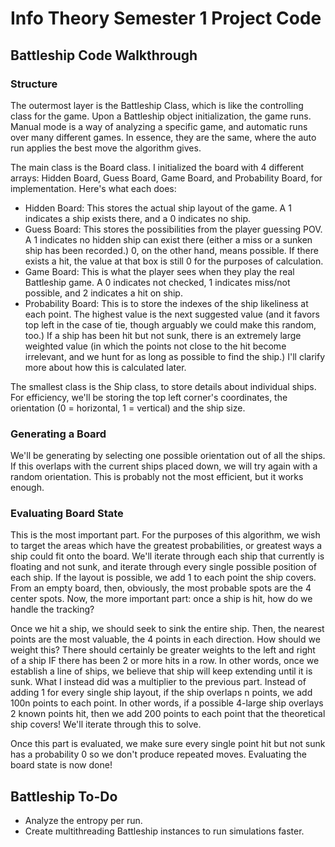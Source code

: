 # Info Theory Semester 1 Project Code

## Battleship Code Walkthrough

### Structure

The outermost layer is the Battleship Class, which is like the controlling class for the game. Upon a Battleship object initialization, the game runs. Manual mode is a way of analyzing a specific game, and automatic runs over many different games. In essence, they are the same, where the auto run applies the best move the algorithm gives. 

The main class is the Board class. I initialized the board with 4 different arrays: Hidden Board, Guess Board, Game Board, and Probability Board, for implementation. Here's what each does:

- Hidden Board: This stores the actual ship layout of the game. A 1 indicates a ship exists there, and a 0 indicates no ship.
- Guess Board: This stores the possibilities from the player guessing POV. A 1 indicates no hidden ship can exist there (either a miss or a sunken ship has been recorded.) 0, on the other hand, means possible. If there exists a hit, the value at that box is still 0 for the purposes of calculation.
- Game Board: This is what the player sees when they play the real Battleship game. A 0 indicates not checked, 1 indicates miss/not possible, and 2 indicates a hit on ship.
- Probability Board: This is to store the indexes of the ship likeliness at each point. The highest value is the next suggested value (and it favors top left in the case of tie, though arguably we could make this random, too.) If a ship has been hit but not sunk, there is an extremely large weighted value (in which the points not close to the hit become irrelevant, and we hunt for as long as possible to find the ship.) I'll clarify more about how this is calculated later.

The smallest class is the Ship class, to store details about individual ships. For efficiency, we'll be storing the top left corner's coordinates, the orientation (0 = horizontal, 1 = vertical) and the ship size. 

### Generating a Board

We'll be generating by selecting one possible orientation out of all the ships. If this overlaps with the current ships placed down, we will try again with a random orientation. This is probably not the most efficient, but it works enough.

### Evaluating Board State

This is the most important part. For the purposes of this algorithm, we wish to target the areas which have the greatest probabilities, or greatest ways a ship could fit onto the board. We'll iterate through each ship that currently is floating and not sunk, and iterate through every single possible position of each ship. If the layout is possible, we add 1 to each point the ship covers. From an empty board, then, obviously, the most probable spots are the 4 center spots. Now, the more important part: once a ship is hit, how do we handle the tracking?

Once we hit a ship, we should seek to sink the entire ship. Then, the nearest points are the most valuable, the 4 points in each direction. How should we weight this? There should certainly be greater weights to the left and right of a ship IF there has been 2 or more hits in a row. In other words, once we establish a line of ships, we believe that ship will keep extending until it is sunk. What I instead did was a multiplier to the previous part. Instead of adding 1 for every single ship layout, if the ship overlaps n points, we add 100n points to each point. In other words, if a possible 4-large ship overlays 2 known points hit, then we add 200 points to each point that the theoretical ship covers! We'll iterate through this to solve.

Once this part is evaluated, we make sure every single point hit but not sunk has a probability 0 so we don't produce repeated moves. Evaluating the board state is now done!

## Battleship To-Do

- Analyze the entropy per run.
- Create multithreading Battleship instances to run simulations faster.